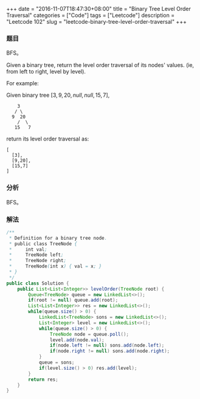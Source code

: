 +++
date = "2016-11-07T18:47:30+08:00"
title = "Binary Tree Level Order Traversal"
categories = ["Code"]
tags = ["Leetcode"]
description = "Leetcode 102"
slug = "leetcode-binary-tree-level-order-traversal"
+++

### 题目

BFS。

Given a binary tree, return the level order traversal of its nodes' values. (ie, from left to right, level by level).

For example:

Given binary tree $[3,9,20,null,null,15,7]$,

```console
    3
   / \
  9  20
    /  \
   15   7
```

return its level order traversal as:

```console
[
  [3],
  [9,20],
  [15,7]
]
```

### 分析

BFS。

### 解法

```java
/**
 * Definition for a binary tree node.
 * public class TreeNode {
 *     int val;
 *     TreeNode left;
 *     TreeNode right;
 *     TreeNode(int x) { val = x; }
 * }
 */
public class Solution {
    public List<List<Integer>> levelOrder(TreeNode root) {
        Queue<TreeNode> queue = new LinkedList<>();
        if(root != null) queue.add(root);
        List<List<Integer>> res = new LinkedList<>();
        while(queue.size() > 0) {
            LinkedList<TreeNode> sons = new LinkedList<>();
            List<Integer> level = new LinkedList<>();
            while(queue.size() > 0) {
                TreeNode node = queue.poll();
                level.add(node.val);
                if(node.left != null) sons.add(node.left);
                if(node.right != null) sons.add(node.right);
            }
            queue = sons;
            if(level.size() > 0) res.add(level);
        }
        return res;
    }
}
```
